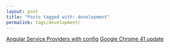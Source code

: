 ```yaml
---
layout: post
title: "Posts tagged with: development"
permalink: tags/development/
---
```

[Angular Service Providers with config](/2015/05/Angular-service-provider-config)
[Google Chrome 41 update](/2015/03/Google-Chrome-41)
